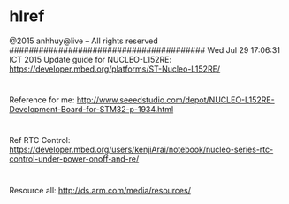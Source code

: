 # hlref
 @2015 anhhuy@live – All rights reserved
########################################
Wed Jul 29 17:06:31 ICT 2015
Update guide for NUCLEO-L152RE:
https://developer.mbed.org/platforms/ST-Nucleo-L152RE/
#
Reference for me: 
http://www.seeedstudio.com/depot/NUCLEO-L152RE-Development-Board-for-STM32-p-1934.html
#
Ref RTC Control: 
https://developer.mbed.org/users/kenjiArai/notebook/nucleo-series-rtc-control-under-power-onoff-and-re/
#
Resource all: 
http://ds.arm.com/media/resources/
#
